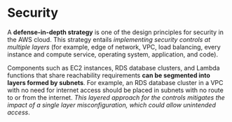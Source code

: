 # Security

A **defense-in-depth strategy** is one of the design principles for security in the AWS cloud. This strategy entails *implementing security controls at multiple layers* (for example, edge of network, VPC, load balancing, every instance and compute service, operating system, application, and code).

Components such as EC2 instances, RDS database clusters, and Lambda functions that share reachability requirements **can be segmented into layers formed by subnets**. For example, an RDS database cluster in a VPC with no need for internet access should be placed in subnets with no route to or from the internet. *This layered approach for the controls mitigates the impact of a single layer misconfiguration, which could allow unintended access*.
